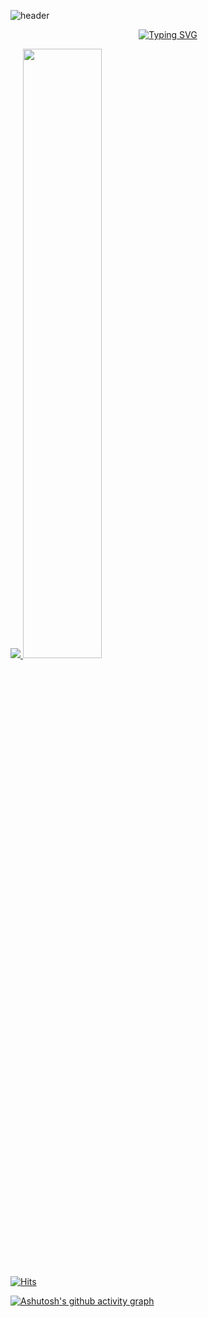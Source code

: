 ![header](https://capsule-render.vercel.app/api?type=waving&color=gradient&height=120&animation=fadeIn&section=footer&text=🌈⭐️🍀&fontAlign=70)

<div align=center>
  
[![Typing SVG](https://readme-typing-svg.herokuapp.com/?color=000000&lines=Welcome+my+gitHub👋&font=Redressed&size=40)](https://git.io/typing-svg) 
  
</div>

<a href="s">
  <img src="https://github-readme-stats.vercel.app/api/top-langs/?username=jiyoon0701&exclude_repo=jiyoon0701.github.io&layout=compact&theme=tokyonight" />
</a>
<a href="s">
  <img src="https://github-readme-stats.vercel.app/api?username=jiyoon0701&theme=tokyonight&show_icons=true" width="50%" />
</a>


[![Hits](https://hits.seeyoufarm.com/api/count/incr/badge.svg?url=https%3A%2F%2Fgithub.com%2Fjiyoon0701%2F&count_bg=%232AB4E5D6&title_bg=%23555555&icon=&icon_color=%23E7E7E7&title=views&edge_flat=false)](https://hits.seeyoufarm.com)

[![Ashutosh's github activity graph](https://activity-graph.herokuapp.com/graph?username=jiyoon0701&theme=nord)](https://github.com/ashutosh00710/github-readme-activity-graph)

<!---
jiyoon0701/jiyoon0701 is a ✨ special ✨ repository because its `README.md` (this file) appears on your GitHub profile.
You can click the Preview link to take a look at your changes.
--->
